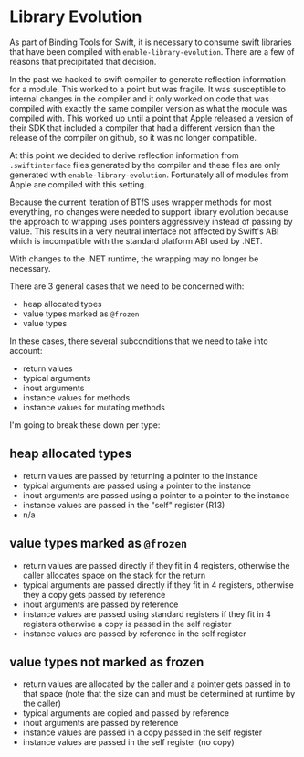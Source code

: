 # Library Evolution

As part of Binding Tools for Swift, it is necessary to consume swift libraries that
have been compiled with `enable-library-evolution`. There are a few of reasons that
precipitated that decision.

In the past we hacked to swift compiler to generate reflection information for a module.
This worked to a point but was fragile. It was susceptible to internal changes in the compiler
and it only worked on code that was compiled with exactly the same compiler version as what the
module was compiled with. This worked up until a point that Apple released a version of their
SDK that included a compiler that had a different version than the release of the compiler
on github, so it was no longer compatible.

At this point we decided to derive reflection information from `.swiftinterface` files generated
by the compiler and these files are only generated with `enable-library-evolution`. Fortunately
all of modules from Apple are compiled with this setting.

Because the current iteration of BTfS uses wrapper methods for most everything, no changes
were needed to support library evolution because the approach to wrapping uses pointers
aggressively instead of passing by value. This results in a very neutral interface not
affected by Swift's ABI which is incompatible with the standard platform ABI used by .NET.

With changes to the .NET runtime, the wrapping may no longer be necessary.

There are 3 general cases that we need to be concerned with:

- heap allocated types
- value types marked as `@frozen`
- value types

In these cases, there several subconditions that we need to take into account:

- return values
- typical arguments
- inout arguments
- instance values for methods
- instance values for mutating methods

I'm going to break these down per type:

## heap allocated types
- return values are passed by returning a pointer to the instance
- typical arguments are passed using a pointer to the instance
- inout arguments are passed using a pointer to a pointer to the instance
- instance values are passed in the "self" register (R13)
- n/a

## value types marked as `@frozen`
- return values are passed directly if they fit in 4 registers, otherwise the caller allocates
  space on the stack for the return
- typical arguments are passed directly if they fit in 4 registers, otherwise they a copy
  gets passed by reference
- inout arguments are passed by reference
- instance values are passed using standard registers if they fit in 4 registers otherwise a copy
  is passed in the self register
- instance values are passed by reference in the self register

## value types not marked as frozen
- return values are allocated by the caller and a pointer gets passed in to that space (note
  that the size can and must be determined at runtime by the caller)
- typical arguments are copied and passed by reference
- inout arguments are passed by reference
- instance values are passed in a copy passed in the self register
- instance values are passed in the self register (no copy)